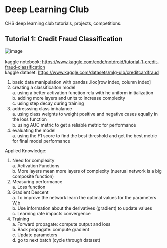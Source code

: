 # Deep Learning Club
CHS deep learning club tutorials, projects, competitions.

## Tutorial 1: Credit Fraud Classification
![image](https://github.com/notDroid/deep-learning-club/assets/127229451/9d92780d-2bd9-4b32-ad73-61dd72e39f1d) <br> <br>
kaggle notebook: https://www.kaggle.com/code/notdroid/tutorial-1-credit-fraud-classification <br>
kaggle dataset: https://www.kaggle.com/datasets/mlg-ulb/creditcardfraud
1. basic data manipulation with pandas .iloc[row index, column index]
2. creating a classificaiton model <br>
  a. using a better activation function relu with he uniform initialization <br>
  b. adding more layers and units to increase complexity <br>
  c. using step decay during training
3. addresssing class imbalance <br>
  a. using class weights to weight positive and negative cases equally in the loss function <br>
  b. using AUC metric to get a reliable metric for performance
4. evaluating the model <br>
  a. using the F1 score to find the best threshold and get the best metric for final model performance

Applied Knowledge:
1. Need for complexity <br>
  a. Activation Functions <br>
  b. More layers mean more layers of complexity (nuerual network is a big composite function)
2. Measuring performance <br>
  a.  Loss function
3. Gradient Descent <br>
  a. To improve the network learn the optimal values for the parameters W,b <br>
  b. Use information about the derivatives (gradient) to update values <br>
  c. Learning rate impacts convergence
4. Training <br>
  a. Forward propagate: compute output and loss <br>
  b. Back propagate: compute gradient <br>
  c. Update parameters <br>
  d. go to next batch (cycle through dataset)
